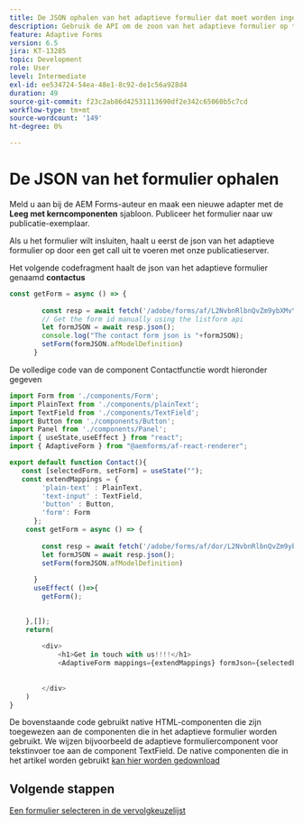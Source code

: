 ```yaml
---
title: De JSON ophalen van het adaptieve formulier dat moet worden ingesloten
description: Gebruik de API om de zoon van het adaptieve formulier op te halen
feature: Adaptive Forms
version: 6.5
jira: KT-13285
topic: Development
role: User
level: Intermediate
exl-id: ee534724-54ea-48e1-8c92-de1c56a928d4
duration: 49
source-git-commit: f23c2ab86d42531113690df2e342c65060b5c7cd
workflow-type: tm+mt
source-wordcount: '149'
ht-degree: 0%

---
```


# De JSON van het formulier ophalen

Meld u aan bij de AEM Forms-auteur en maak een nieuwe adapter met de **Leeg met kerncomponenten** sjabloon. Publiceer het formulier naar uw publicatie-exemplaar.

Als u het formulier wilt insluiten, haalt u eerst de json van het adaptieve formulier op door een get call uit te voeren met onze publicatieserver.

Het volgende codefragment haalt de json van het adaptieve formulier genaamd **contactus**

```javascript
const getForm = async () => {
        
        const resp = await fetch('/adobe/forms/af/L2NvbnRlbnQvZm9ybXMvYWYvZmlyc3RoZWFkbGVzcw==');
        // Get the form id manually using the listform api
        let formJSON = await resp.json();
        console.log("The contact form json is "+formJSON);
        setForm(formJSON.afModelDefinition)
      }
```

De volledige code van de component Contactfunctie wordt hieronder gegeven

```javascript
import Form from './components/Form';
import PlainText from './components/plainText';
import TextField from './components/TextField';
import Button from './components/Button';
import Panel from './components/Panel';
import { useState,useEffect } from "react";
import { AdaptiveForm } from "@aemforms/af-react-renderer";

export default function Contact(){
   const [selectedForm, setForm] = useState("");
   const extendMappings = {
        'plain-text' : PlainText,
        'text-input' : TextField,
        'button' : Button,
        'form': Form
      };
    const getForm = async () => {
        
        const resp = await fetch('/adobe/forms/af/dor/L2NvbnRlbnQvZm9ybXMvYWYvcmlzaGk=');
        let formJSON = await resp.json();
        setForm(formJSON.afModelDefinition)
      
      }
      useEffect( ()=>{
        getForm();
        

    },[]);
    return(
        
        <div>
            <h1>Get in touch with us!!!!</h1>
            <AdaptiveForm mappings={extendMappings} formJson={selectedForm} />
      
          
        </div>
    )
}
```

De bovenstaande code gebruikt native HTML-componenten die zijn toegewezen aan de componenten die in het adaptieve formulier worden gebruikt. We wijzen bijvoorbeeld de adaptieve formuliercomponent voor tekstinvoer toe aan de component TextField. De native componenten die in het artikel worden gebruikt [kan hier worden gedownload](./assets/native-components.zip)

## Volgende stappen

[Een formulier selecteren in de vervolgkeuzelijst](./select-form-from-drop-down-list.md)
